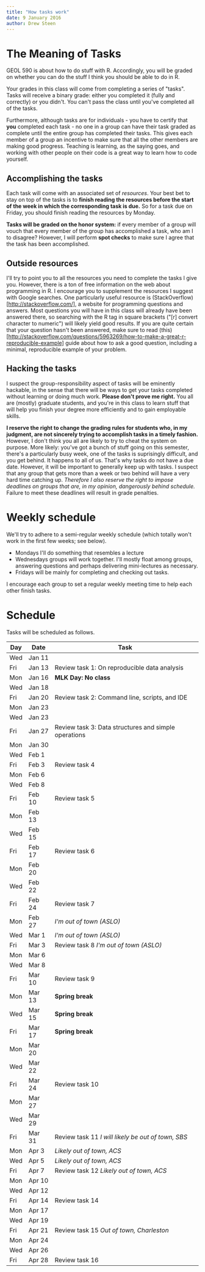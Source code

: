```yaml
---
title: "How tasks work"
date: 9 January 2016
author: Drew Steen
---
```


# The Meaning of Tasks

GEOL 590 is about how to do stuff with R. Accordingly, you will be graded on whether you can do the stuff I think you should be able to do in R. 

Your grades in this class will come from completing a series of "tasks". Tasks will receive a binary grade: either you completed it (fully and correctly) or you didn't. You can't pass the class until you've completed all of the tasks.

Furthermore, although tasks are for individuals - you have to certify that **you** completed each task - no one in a group can have their task graded as complete until the entire group has completed their tasks. This gives each member of a group an incentive to make sure that all the other members are making good progress. Teaching is learning, as the saying goes, and working with other people on their code is a great way to learn how to code yourself.

## Accomplishing the tasks

Each task will come with an associated set of *resources*. Your best bet to stay on top of the tasks is to **finish reading the resources before the start of the week in which the corresponding task is due.** So for a task due on Friday, you should finish reading the resources by Monday. 

**Tasks will be graded on the honor system:** if every member of a group will vouch that every member of the group has accomplished a task, who am I to disagree? However, I will perform **spot checks** to make sure I agree that the task has been accomplished.

## Outside resources

I'll try to point you to all the resources you need to complete the tasks I give you. However, there is a ton of free information on the web about programming in R. I encourage you to supplement the resources I suggest with Google searches. One particularly useful resource is (StackOverflow)[http://stackoverflow.com/], a website for programming questions and answers. Most questions you will have in this class will already have been answered there, so searching with the R tag in square brackets ("[r] convert character to numeric") will likely yield good results. If you are quite certain that your question hasn't been answered, make sure to read (this)[http://stackoverflow.com/questions/5963269/how-to-make-a-great-r-reproducible-example] guide about how to ask a good question, including a minimal, reproducible example of your problem. 

## Hacking the tasks

I suspect the group-responsibility aspect of tasks will be eminently hackable, in the sense that there will be ways to get your tasks completed without learning or doing much work. **Please don't prove me right.** You all are (mostly) graduate students, and you're in this class to learn stuff that will help you finish your degree more efficiently and to gain employable skills. 

**I reserve the right to change the grading rules for students who, in my judgment, are not sincerely trying to accomplish tasks in a timely fashion.** However, I don't think you all are likely to try to cheat the system on purpose. More likely: you've got a bunch of stuff going on this semester, there's a particularly busy week, one of the tasks is suprisingly difficult, and you get behind. It happens to all of us. That's why tasks do not have a due date. However, it will be important to generally keep up with tasks. I suspect that any group that gets more than a week or two behind will have a very hard time catching up. *Therefore I also reserve the right to impose deadlines on groups that are, in my opinion, dangerously behind schedule.* Failure to meet these deadlines will result in grade penalties.

# Weekly schedule

We'll try to adhere to a semi-regular weekly schedule (which totally won't work in the first few weeks; see below). 
* Mondays I'll do something that resembles a lecture
* Wednesdays groups will work together. I'll mostly float among groups, answering questions and perhaps delivering mini-lectures as necessary.
* Fridays will be mainly for completing and checking out tasks. 

I encourage each group to set a regular weekly meeting time to help each other finish tasks. 

# Schedule

Tasks will be scheduled as follows.


| Day | Date   | Task |
| --- | ---   | --- |
| Wed | Jan 11 | 
| Fri | Jan 13 | Review task 1: On reproducible data analysis
| Mon | Jan 16 | **MLK Day: No class**
| Wed | Jan 18 | 
| Fri | Jan 20 | Review task 2: Command line, scripts, and IDE
| Mon | Jan 23 | 
| Wed | Jan 23 | 
| Fri | Jan 27 | Review task 3: Data structures and simple operations
| Mon | Jan 30 | 
| Wed | Feb 1  | 
| Fri | Feb 3  | Review task 4
| Mon | Feb 6  | 
| Wed | Feb 8  | 
| Fri | Feb 10 | Review task 5 
| Mon | Feb 13 | 
| Wed | Feb 15 | 
| Fri | Feb 17 | Review task 6
| Mon | Feb 20 | 
| Wed | Feb 22 | 
| Fri | Feb 24 | Review task 7
| Mon | Feb 27 | *I'm out of town (ASLO)*
| Wed | Mar 1  | *I'm out of town (ASLO)*
| Fri | Mar 3  | Review task 8 *I'm out of town (ASLO)* 
| Mon | Mar 6  | 
| Wed | Mar 8  |
| Fri | Mar 10 | Review task 9
| Mon | Mar 13 | **Spring break**
| Wed | Mar 15 | **Spring break**
| Fri | Mar 17 | **Spring break**
| Mon | Mar 20 | 
| Wed | Mar 22 | 
| Fri | Mar 24 | Review task 10
| Mon | Mar 27 | 
| Wed | Mar 29 | 
| Fri | Mar 31 | Review task 11 *I will likely be out of town, SBS*
| Mon | Apr 3  | *Likely out of town, ACS*
| Wed | Apr 5  | *Likely out of town, ACS*
| Fri | Apr 7  | Review task 12 *Likely out of town, ACS*
| Mon | Apr 10 | 
| Wed | Apr 12 | 
| Fri | Apr 14 | Review task 14
| Mon | Apr 17 | 
| Wed | Apr 19 | 
| Fri | Apr 21 | Review task 15 *Out of town, Charleston*
| Mon | Apr 24 |  
| Wed | Apr 26 | 
| Fri | Apr 28 | Review task 16
